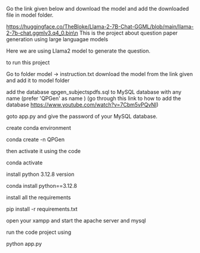 
Go the link given below and download the model and add the downloaded file in model folder.

https://huggingface.co/TheBloke/Llama-2-7B-Chat-GGML/blob/main/llama-2-7b-chat.ggmlv3.q4_0.bin\n
This is the project about question paper generation using large languagae models

Here we are using Llama2 model to generate the question.

to run this project



Go to folder model -> instruction.txt
download the model from the link given and add it to model folder

add the database qpgen_subjectspdfs.sql to MySQL database with any name (prefer 'QPGen' as name ) (go through this link to how to add the database https://www.youtube.com/watch?v=7Cbm5vPQvNI)

goto app.py and give the password of your MySQL database.

create conda environment

conda create -n QPGen

then activate it using the code

conda activate

install python 3.12.8 version

conda install python==3.12.8

install all the requirements

pip install -r requirements.txt

open your xampp and start the apache server and mysql

run the code project using

python app.py
